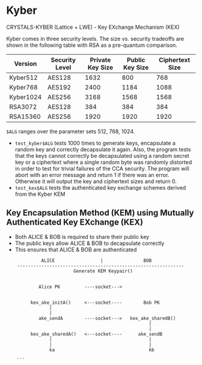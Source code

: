 # Kyber
CRYSTALS-KYBER (Lattice + LWE) - Key EXchange Mechanism (KEX)

Kyber comes in three security levels. The size vs. security tradeoffs are shown in the following table with RSA as a pre-quantum comparison.

| Version | Security Level | Private Key Size | Public Key Size | Ciphertext Size | 
| --- | --- | --- | --- | --- |
| Kyber512 | AES128 | 1632 | 800 | 768 |
| Kyber768 | AES192 | 2400 | 1184 | 1088 |
| Kyber1024 | AES256 | 3168 | 1568 | 1568 |
| RSA3072 | AES128 | 384 | 384 | 384 |
| RSA15360 | AES256 | 1920 | 1920 | 1920 |

`$ALG` ranges over the parameter sets 512, 768, 1024.

* `test_kyber$ALG` tests 1000 times to generate keys, encapsulate a random key and correctly decapsulate it again. Also, the program tests that the keys cannot correctly be decapsulated using a random secret key or a ciphertext where a single random byte was randomly distorted in order to test for trivial failures of the CCA security. The program will abort with an error message and return 1 if there was an error. Otherwise it will output the key and ciphertext sizes and return 0.
* `test_kex$ALG` tests the authenticated key exchange schemes derived from the Kyber KEM

## Key Encapsulation Method (KEM) using Mutually Authenticated Key EXchange (KEX)
- Both ALICE & BOB is required to share their public key
- The public keys allow ALICE & BOB to decapsulate correctly
- This ensures that ALICE & BOB are authenticated
```
             ALICE                 |               BOB
    --------------------------------------------------------------
                         Generate KEM Keypair()


            Alice PK         ----socket--->

      
         kex_ake_initA()     <---socket----        Bob PK
                |
                |
            ake_sendA        ----socket--->   kex_ake_sharedB()
                                                     |
                                                     |
         kex_ake_sharedA()   <---socket----      ake_sendB
                |                                    |
                |                                    |
                ka                                   kb
               
    ```
